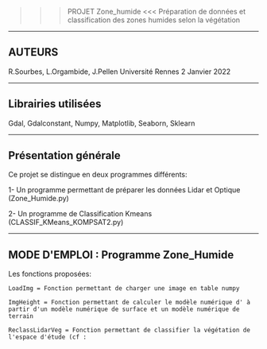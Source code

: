 >>> PROJET Zone_humide <<<
Préparation de données et classification des zones humides selon la végétation

-------
AUTEURS
-------
R.Sourbes, L.Orgambide, J.Pellen
Université Rennes 2
Janvier 2022

--------------------
Librairies utilisées
--------------------
Gdal, Gdalconstant, Numpy, Matplotlib, Seaborn, Sklearn

---------------------
Présentation générale
---------------------

Ce projet se distingue en deux programmes différents:

1- Un programme permettant de préparer les données Lidar et Optique (Zone_Humide.py)

2- Un programme de Classification Kmeans (CLASSIF_KMeans_KOMPSAT2.py)

-------------------------------------
MODE D'EMPLOI : Programme Zone_Humide
-------------------------------------

Les fonctions proposées:

    LoadImg = Fonction permettant de charger une image en table numpy
    
    ImgHeight = Fonction permettant de calculer le modèle numérique d' à partir d'un modèle numérique de surface et un modèle numérique de terrain
    
    ReclassLidarVeg = Fonction permettant de classifier la végétation de l'espace d'étude (cf : 
    



